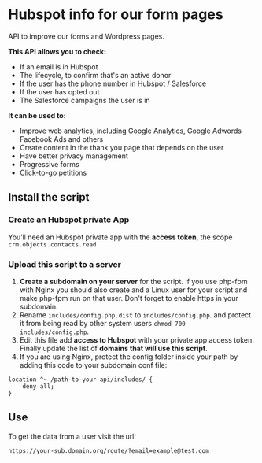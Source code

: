 # Hubspot info for our form pages

API to improve our forms and Wordpress pages.

**This API allows you to check:**

- If an email is in Hubspot
- The lifecycle, to confirm that's an active donor
- If the user has the phone number in Hubspot / Salesforce
- If the user has opted out
- The Salesforce campaigns the user is in

**It can be used to:**

- Improve web analytics, including Google Analytics, Google Adwords Facebook Ads and others
- Create content in the thank you page that depends on the user
- Have better privacy management
- Progressive forms
- Click-to-go petitions

## Install the script

### Create an Hubspot private App

You’ll need an Hubspot private app with the **access token**, the scope `crm.objects.contacts.read` 

### Upload this script to a server

1. **Create a subdomain on your server** for the script. If you use php-fpm with Nginx you should also create and a Linux user for your script and make php-fpm run on that user. Don't forget to enable https in your subdomain.
2. Rename `includes/config.php.dist` to `includes/config.php`. and protect it from being read by other system users `chmod 700 includes/config.php`.
3. Edit this file add **access to Hubspot** with your private app access token. Finally update the list of **domains that will use this script**.
4. If you are using Nginx, protect the config folder inside your path by adding this code to your subdomain conf file:

```
location ^~ /path-to-your-api/includes/ {
    deny all;
}
````

## Use

To get the data from a user visit the url:

`https://your-sub.domain.org/route/?email=example@test.com`
